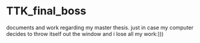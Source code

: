 # TTK_final_boss
documents and work regarding my master thesis. just in case my computer decides to throw itself out the window and i lose all my work:)))
